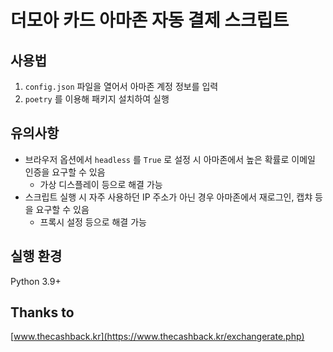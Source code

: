 # 더모아 카드 아마존 자동 결제 스크립트

## 사용법

1. `config.json` 파일을 열어서 아마존 계정 정보를 입력
2. `poetry` 를 이용해 패키지 설치하여 실행

## 유의사항

- 브라우저 옵션에서 `headless` 를 `True` 로 설정 시 아마존에서 높은 확률로 이메일 인증을 요구할 수 있음
    - 가상 디스플레이 등으로 해결 가능
- 스크립트 실행 시 자주 사용하던 IP 주소가 아닌 경우 아마존에서 재로그인, 캡챠 등을 요구할 수 있음
    - 프록시 설정 등으로 해결 가능

## 실행 환경
Python 3.9+

## Thanks to
[www.thecashback.kr](https://www.thecashback.kr/exchangerate.php)
